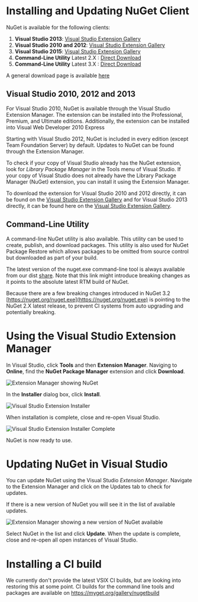 # Installing and Updating NuGet Client
NuGet is available for the following clients:

1. **Visual Studio 2013**: [Visual Studio Extension Gallery](http://visualstudiogallery.msdn.microsoft.com/4ec1526c-4a8c-4a84-b702-b21a8f5293ca)
1. **Visual Studio 2010 and 2012**: [Visual Studio Extension Gallery](http://visualstudiogallery.msdn.microsoft.com/27077b70-9dad-4c64-adcf-c7cf6bc9970c)
1. **Visual Studio 2015**: [Visual Studio Extension Gallery](https://visualstudiogallery.msdn.microsoft.com/5d345edc-2e2d-4a9c-b73b-d53956dc458d)
1. **Command-Line Utility** Latest 2.X : [Direct Download](https://nuget.org/nuget.exe)
1. **Command-Line Utility** Latest 3.X : [Direct Download](http://dist.nuget.org/win-x86-commandline/latest/nuget.exe)

A general download page is available [here](https://dist.nuget.org/index.html)


## Visual Studio 2010, 2012 and 2013
For Visual Studio 2010, NuGet is available through the Visual Studio Extension Manager.  The extension can be installed into the Professional, Premium, and Ultimate editions.  Additionally, the extension can be installed into Visual Web Developer 2010 Express

Starting with Visual Studio 2012, NuGet is included in every edition (except Team Foundation Server) by default.  Updates to NuGet can be found through the Extension Manager.

To check if your copy of Visual Studio already has the NuGet extension, look for *Library Package Manager* in the Tools menu of Visual Studio.  If your copy of Visual Studio does not already have the Library Package Manager (NuGet) extension, you can install it using the Extension Manager.

To download the extension for Visual Studio 2010 and 2012 directly, it can be found on the [Visual Studio Extension Gallery](http://visualstudiogallery.msdn.microsoft.com/27077b70-9dad-4c64-adcf-c7cf6bc9970c)
and for Visual Studio 2013 directly, it can be found here on the [Visual Studio Extension Gallery](http://visualstudiogallery.msdn.microsoft.com/4ec1526c-4a8c-4a84-b702-b21a8f5293ca).

## Command-Line Utility
A command-line NuGet utility is also available.  This utility can be used to create, publish, and download packages.  This utility is also used for NuGet Package Restore which allows packages to be omitted from source control but downloaded as part of your build.

The latest version of the nuget.exe command-line tool is always available from our dist [share](http://dist.nuget.org/win-x86-commandline/latest/nuget.exe). Note that this link might introduce breaking changes as it points to the absolute latest RTM build of NuGet.

Because there are a few breaking changes introduced in NuGet 3.2 [https://nuget.org/nuget.exe](https://nuget.org/nuget.exe)  is pointing to the NuGet 2.X latest release, to prevent CI systems from auto upgrading and potentially breaking.

# Using the Visual Studio Extension Manager

In Visual Studio, click **Tools** and then **Extension Manager**.  Naviging to **Online**, find the **NuGet Package Manager** extension and click **Download**.

![Extension Manager showing NuGet](/images/consume/extension-manager-with-nuget.png)

In the **Installer** dialog box, click **Install**.

![Visual Studio Extension Installer](/images/consume/visual-studio-extension-installer.png)

When installation is complete, close and re-open Visual Studio.

![Visual Studio Extension Installer Complete](/images/consume/visual-studio-extension-installer-complete.png)

NuGet is now ready to use.

# Updating NuGet in Visual Studio
You can update NuGet using the Visual Studio *Extension Manager*.  Navigate to the Extension Manager and click on the Updates tab to check for updates.

If there is a new version of NuGet you will see it in the list of available updates.

![Extension Manager showing a new version of NuGet available](/images/consume/visual-studio-extension-update-check.png)

Select NuGet in the list and click **Update**.  When the update is complete, close and re-open all open instances of Visual Studio.

# Installing a CI build

We currently don't provide the latest VSIX CI builds, but are looking into restoring this at some point. CI builds for the command line tools and packages are available on https://myget.org/gallery/nugetbuild
